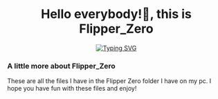  <h1 align="center">Hello everybody!👋, this is Flipper_Zero</h1>
</p>
<p align="center">
 <a align center href="https://git.io/typing-svg"><img src="https://readme-typing-svg.demolab.com?font=Fira+Code&pause=1000&width=435&lines=This+is+Flipper_Zero!" alt="Typing SVG" /></a>

### A little more about Flipper_Zero
These are all the files I have in the Flipper Zero folder I have on my pc. I hope you have fun with these files and enjoy!
